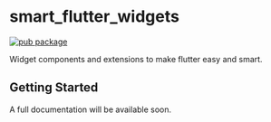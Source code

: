 # smart_flutter_widgets

[![pub package](https://img.shields.io/pub/v/smart_flutter_widgets.svg)](https://pub.dev/packages/smart_flutter_widgets)

Widget components and extensions to make flutter easy and smart.

## Getting Started

A full documentation will be available soon.